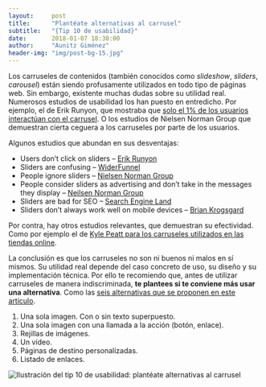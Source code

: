 ```yaml
---
layout:     post
title:      "Plantéate alternativas al carrusel"
subtitle:   "{Tip 10 de usabilidad}"
date:       2018-01-07 18:30:00
author:     "Aunitz Giménez"
header-img: "img/post-bg-15.jpg"
---
```


<p>Los carruseles de contenidos (tambi&eacute;n conocidos como <em>slideshow</em>, <em>sliders</em>, <em>carousel</em>) est&aacute;n siendo profusamente utilizados en todo tipo de p&aacute;ginas web. Sin embargo, existente muchas dudas sobre su utilidad real. Numerosos estudios de usabilidad los han puesto en entredicho. Por ejemplo, el de Erik Runyon, que mostraba que <a href="https://erikrunyon.com/2013/01/carousel-stats/">solo el 1% de los usuarios interact&uacute;an con el carrusel</a>. O los estudios de Nielsen Norman Group que demuestran cierta ceguera a los carruseles por parte de los usuarios.</p>

<p>Algunos estudios que abundan en sus desventajas:</p>

<ul>
    <li>Users don&rsquo;t click on sliders &ndash; <a href="https://erikrunyon.com/2013/01/carousel-stats/">Erik Runyon</a></li>
    <li>Sliders are confusing &ndash;&nbsp;<a href="https://www.widerfunnel.com/rotating-offers-the-scourge-of-home-page-design/">WiderFunnel</a></li>
    <li>People ignore sliders &ndash;&nbsp;<a href="https://www.nngroup.com/articles/auto-forwarding/">Nielsen Norman Group</a></li>
    <li>People consider sliders as advertising and don&rsquo;t take in the messages they display &ndash;&nbsp;<a href="https://www.nngroup.com/articles/auto-forwarding/">Neilsen Norman Group</a></li>
    <li>Sliders are bad for SEO &ndash;&nbsp;<a href="https://searchengineland.com/homepage-sliders-are-bad-for-seo-usability-163496">Search Engine Land</a></li>
    <li>Sliders don&rsquo;t always work well on mobile devices &ndash;&nbsp;<a href="https://krogsgard.com/2013/sliders-suck/">Brian Krogsgard</a></li>
</ul>

<p>Por contra, hay otros estudios relevantes, que demuestran su efectividad. Como por ejemplo el de <a href="https://www.smashingmagazine.com/2015/02/carousel-usage-exploration-on-mobile-e-commerce-websites">Kyle Peatt para los carruseles utilizados en las tiendas online</a>.</p>

<p>La conclusi&oacute;n es que los carruseles no son ni buenos ni malos en s&iacute; mismos. Su utilidad real depende del caso concreto de uso, su dise&ntilde;o y su implementaci&oacute;n t&eacute;cnica. Por ello te recomiendo que, antes de utilizar carruseles de manera indiscriminada, <strong>te plantees si te conviene m&aacute;s usar una alternativa</strong>. Como las <a href="http://www.mediacurrent.com/blog/alternatives-slideshows">seis alternativas que se proponen en este art&iacute;culo</a>.</p>

<ol>
    <li>Una sola imagen. Con o sin texto superpuesto.</li>
    <li>Una sola imagen con una llamada a la acci&oacute;n (bot&oacute;n, enlace).</li>
    <li>Rejillas de im&aacute;genes.</li>
    <li>Un v&iacute;deo.</li>
    <li>P&aacute;ginas de destino personalizadas.</li>
    <li>Listado de enlaces.</li>
</ol>

<p><img src="{{ site.baseurl }}/img/tip-10-planteate-alternativas-al-carrusel.png" alt="Ilustración del tip 10 de usabilidad: plantéate alternativas al carrusel"></p>